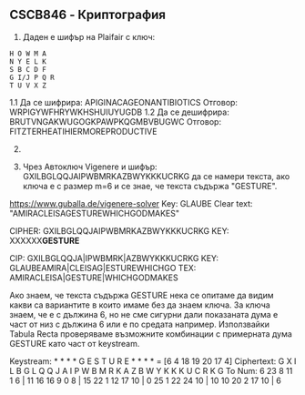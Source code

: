 ## CSCB846 - Криптография

1. Даден е шифър на Plaifair с ключ:
```
H O W M A
N Y E L K
S B C D F
G I/J P Q R
T U V X Z
```

1.1 Да се шифрира: APIGINACAGEONANTIBIOTICS
Отговор: WRPIGYWFHRYWKHSHUIUYUGDB
1.2 Да се дешифрира: BRUTVNGAKWUGOGKPAWPKQGMBVBUGWC
Отговор: FITZTERHEATIHIERMOREPRODUCTIVE

2. 

3. Чрез Автоключ Vigenere и шифър: GXILBGLQQJAIPWBMRKAZBWYKKKUCRKG
да се намери текста, ако ключа е с размер m=6 и се знае, че текста съдържа "GESTURE".

https://www.guballa.de/vigenere-solver
Key: GLAUBE
Clear text: "AMIRACLEISAGESTUREWHICHGODMAKES"

CIPHER: GXILBGLQQJAIPWBMRKAZBWYKKKUCRKG
KEY: XXXXXX****GESTURE****


CIP: GXILBGLQQJA|IPWBMRK|AZBWYKKKUCRKG
KEY: GLAUBEAMIRA|CLEISAG|ESTUREWHICHGO
TEX: AMIRACLEISA|GESTURE|WHICHGODMAKES

Ако знаем, че текста съдържа GESTURE нека се опитаме да видим какви са вариантите в които имаме без да знаем ключа. За ключа знаем, че е с дължина 6, но не сме сигурни дали показаната дума е част от низ с дължина 6 или е по средата например. Използвайки Tabula Recta проверяваме възможните комбинации с примерната дума GESTURE като част от keystream.

Keystream: * * * * G E S T U R E * * * * = [6 4 18 19 20 17 4]
Ciphertext: G X I L B G L Q Q J A I P W B M R K A Z B W Y K K K U C R K G
To Num: 6 23 8 11 1 6 | 11 16 16 9 0 8 | 15 22 1 12 17 10 | 0 25 1 22 24 10 | 10 10 20 2 17 10 | 6
